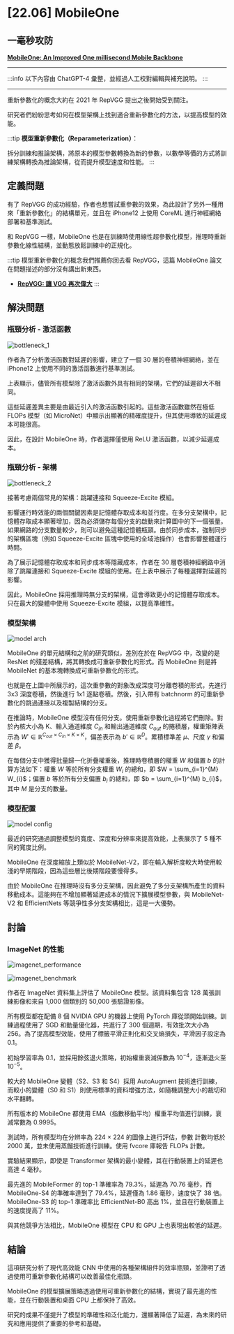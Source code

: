 # [22.06] MobileOne

## 一毫秒攻防

[**MobileOne: An Improved One millisecond Mobile Backbone**](https://arxiv.org/abs/2206.04040)

---

:::info
以下內容由 ChatGPT-4 彙整，並經過人工校對編輯與補充說明。
:::

---

重新參數化的概念大約在 2021 年 RepVGG 提出之後開始受到關注。

研究者們紛紛思考如何在模型架構上找到適合重新參數化的方法，以提高模型的效能。

:::tip
**模型重新參數化（Reparameterization）**：

拆分訓練和推論架構，將原本的模型參數轉換為新的參數，以數學等價的方式將訓練架構轉換為推論架構，從而提升模型速度和性能。
:::

## 定義問題

有了 RepVGG 的成功經驗，作者也想嘗試重參數的效果，為此設計了另外一種用來「重新參數化」的結構單元，並且在 iPhone12 上使用 CoreML 進行神經網絡部署和基準測試。

和 RepVGG 一樣，MobileOne 也是在訓練時使用線性超參數化模型，推理時重新參數化線性結構，並動態放鬆訓練中的正規化。

:::tip
模型重新參數化的概念我們推薦你回去看 RepVGG，這篇 MobileOne 論文在問題描述的部分沒有講出新東西。

- [**RepVGG: 讓 VGG 再次偉大**](../2101-repvgg/index.md)
  :::

## 解決問題

### 瓶頸分析 - 激活函數

![bottleneck_1](./img/img4.jpg)

作者為了分析激活函數對延遲的影響，建立了一個 30 層的卷積神經網絡，並在 iPhone12 上使用不同的激活函數進行基準測試。

上表顯示，儘管所有模型除了激活函數外具有相同的架構，它們的延遲卻大不相同。

這些延遲差異主要是由最近引入的激活函數引起的。這些激活函數雖然在極低 FLOPs 模型（如 MicroNet）中顯示出顯著的精確度提升，但其使用導致的延遲成本可能很高。

因此，在設計 MobileOne 時，作者選擇僅使用 ReLU 激活函數，以減少延遲成本。

### 瓶頸分析 - 架構

![bottleneck_2](./img/img5.jpg)

接著考慮兩個常見的架構：跳躍連接和 Squeeze-Excite 模組。

影響運行時效能的兩個關鍵因素是記憶體存取成本和並行度。在多分支架構中，記憶體存取成本顯著增加，因為必須儲存每個分支的啟動來計算圖中的下一個張量。如果網路的分支數量較少，則可以避免這種記憶體瓶頸。由於同步成本，強制同步的架構區塊（例如 Squeeze-Excite 區塊中使用的全域池操作）也會影響整體運行時間。

為了展示記憶體存取成本和同步成本等隱藏成本，作者在 30 層卷積神經網路中消除了跳躍連接和 Squeeze-Excite 模組的使用。在上表中展示了每種選擇對延遲的影響。

因此，MobileOne 採用推理時無分支的架構，這會導致更小的記憶體存取成本。只在最大的變體中使用 Squeeze-Excite 模組，以提高準確性。

### 模型架構

![model arch](./img/img6.jpg)

MobileOne 的單元結構和之前的研究類似，差別在於在 RepVGG 中，改變的是 ResNet 的殘差結構，將其轉換成可重新參數化的形式。而 MobileOne 則是將 MobileNet 的基本塊轉換成可重新參數化的形式。

也就是在上圖中所展示的，這次重參數的對象改成深度可分離卷積的形式，先進行 3x3 深度卷積，然後進行 1x1 逐點卷積。然後，引入帶有 batchnorm 的可重新參數化的跳過連接以及複製結構的分支。

在推論時，MobileOne 模型沒有任何分支。使用重新參數化過程將它們刪除。對於內核大小為 K、輸入通道維度 $C_{in}$ 和輸出通道維度 $C_{out}$ 的捲積層，權重矩陣表示為 $W' \in \mathbb{R}^{C_{out}\times C_{in}\times K\times K}$，偏差表示為 $b' \in \mathbb{R}^D$。累積標準差 $\mu$、尺度 $\gamma$ 和偏差 $\beta$。

在每個分支中獲得批量歸一化折疊權重後，推理時卷積層的權重 $W$ 和偏置 $b$ 的計算方法如下：權重 $W$ 等於所有分支權重 $W_{i}$ 的總和，即 $W = \sum_{i=1}^{M} W_{i}$；偏置 $b$ 等於所有分支偏置 $b_{i}$ 的總和，即 $b = \sum_{i=1}^{M} b_{i}$，其中 $M$ 是分支的數量。

### 模型配置

![model config](./img/img10.jpg)

最近的研究通過調整模型的寬度、深度和分辨率來提高效能，上表展示了 5 種不同的寬度比例。

MobileOne 在深度縮放上類似於 MobileNet-V2，即在輸入解析度較大時使用較淺的早期階段，因為這些層比後期階段要慢得多。

由於 MobileOne 在推理時沒有多分支架構，因此避免了多分支架構所產生的資料移動成本。這能夠在不增加顯著延遲成本的情況下擴展模型參數，與 MobileNet-V2 和 EfficientNets 等競爭性多分支架構相比，這是一大優勢。

## 討論

### ImageNet 的性能

![imagenet_performance](./img/img1.jpg)

![imagenet_benchmark](./img/img12.jpg)

作者在 ImageNet 資料集上評估了 MobileOne 模型。該資料集包含 128 萬張訓練影像和來自 1,000 個類別的 50,000 張驗證影像。

所有模型都在配備 8 個 NVIDIA GPU 的機器上使用 PyTorch 庫從頭開始訓練。訓練過程使用了 SGD 和動量優化器，共進行了 300 個週期，有效批次大小為 256。為了提高模型效能，使用了標籤平滑正則化和交叉熵損失，平滑因子設定為 0.1。

初始學習率為 0.1，並採用餘弦退火策略，初始權重衰減係數為 $10^{-4}$，逐漸退火至 $10^{-5}$。

較大的 MobileOne 變體（S2、S3 和 S4）採用 AutoAugment 技術進行訓練，而較小的變體（S0 和 S1）則使用標準的資料增強方法，如隨機調整大小的裁切和水平翻轉。

所有版本的 MobileOne 都使用 EMA（指數移動平均）權重平均值進行訓練，衰減常數為 0.9995。

測試時，所有模型均在分辨率為 224 × 224 的圖像上進行評估，參數 ​​ 計數均低於 2000 萬，並未使用蒸餾技術進行訓練。使用 fvcore 庫報告 FLOPs 計數。

實驗結果顯示，即使是 Transformer 架構的最小變體，其在行動裝置上的延遲也高達 4 毫秒。

最先進的 MobileFormer 的 top-1 準確率為 79.3%，延遲為 70.76 毫秒，而 MobileOne-S4 的準確率達到了 79.4%，延遲僅為 1.86 毫秒，速度快了 38 倍。MobileOne-S3 的 top-1 準確率比 EfficientNet-B0 高出 1%，並且在行動裝置上的速度提高了 11%。

與其他競爭方法相比，MobileOne 模型在 CPU 和 GPU 上也表現出較低的延遲。

## 結論

這項研究分析了現代高效能 CNN 中使用的各種架構組件的效率瓶頸，並證明了透過使用可重新參數化結構可以改善最佳化瓶頸。

MobileOne 的模型擴展策略透過使用可重新參數化的結構，實現了最先進的性能，並在行動裝置和桌面 CPU 上都保持了高效。

研究的成果不僅提升了模型的準確性和泛化能力，還顯著降低了延遲，為未來的研究和應用提供了重要的參考和基礎。

